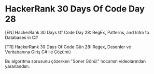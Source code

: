# HackerRank 30 Days Of Code Day 28


[EN] HackerRank 30 Days Of Code Day 28: RegEx, Patterns, and Intro to Databases in C# 


[TR] HackerRank 30 Days Of Code Gün 28: Regex, Desenler ve Veritabanına Giriş C# ile Çözümü


Bu algoritma sorusunu çözerken "Soner Gönül" hocamın videolarından yararlandım.
